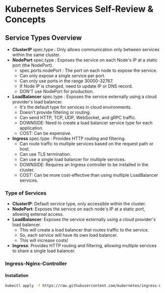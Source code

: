 # Kubernetes Services Self-Review & Concepts

## Service Types Overview

- **ClusterIP** spec.type : Only allows communication only between services within the same cluster.
- **NodePort** spec.type : Exposes the service on each Node's IP at a static port (the NodePort).
  - spec.ports.nodePort : The port on each node to expose the service.
  - Can only expose a single service per port.
  - Can only use ports in the range 30000-32767.
  - If Node IP is changed, need to update IP or DNS record.
  - DON'T use NodePort for production.
- **LoadBalancer** spec.type : Exposes the service externally using a cloud provider's load balancer.
  - It's the default type for services in cloud environments.
  - Doesn't provide filtering or routing.
  - Can send HTTP, TCP, UDP, WebSocket, and gRPC traffic.
  - DOWNSIDE: Need to create a load balancer service type for each application.
  - COST: Can be expensive.
- **Ingress** spec.type : Provides HTTP routing and filtering.
  - Can route traffic to multiple services based on the request path or host.
  - Can use TLS termination.
  - Can use a single load balancer for multiple services.
  - DOWNSIDE: Requires an Ingress controller to be installed in the cluster.
  - COST: Can be more cost-effective than using multiple LoadBalancer services.

### Type of Services

- **ClusterIP**: Default service type, only accessible within the cluster.
- **NodePort**: Exposes the service on each node's IP at a static port, allowing external access.
- **LoadBalancer**: Exposes the service externally using a cloud provider's load balancer.
  - This will create a load balancer that routes traffic to the service.
  - So, each service will have its own load balancer.
  - This will increase costs!
- **Ingress**: Provides HTTP routing and filtering, allowing multiple services to share a single load balancer.

### Ingress-Nginx-Controller

#### Installation
```bash
kubectl apply -f https://raw.githubusercontent.com/kubernetes/ingress-nginx/main/deploy/static/provider/cloud/deploy.yaml